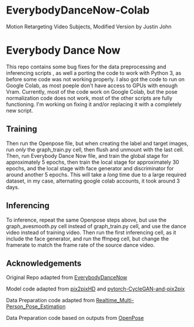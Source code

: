 # EverybodyDanceNow-Colab
Motion Retargeting Video Subjects, Modified Version by Justin John
# Everybody Dance Now
This repo contains some bug fixes for the data preprocessing and inferencing scripts , as well a porting the code to work with Python 3, as before some code was not working properly. I also got the code to run on Google Colab, as most poeple don't have access to GPUs with enough Vram.
Currently, most of the code work on Google Colab, but the pose normalization code does not work, most of the other scripts are fully functioning.
I'm working on fixing it and/or replacing it with a completely new script.

## Training
Then run the Openpose file, but when creating the label and target images, run _only_ the graph_train.py cell, then flush and unmount with the last cell. 
Then, run Everybody Dance Now file, and train the global stage for approximately 5 epochs, then train the local stage for approximately 30 epochs, and the local stage with face generator and discriminator for around another 5 epochs. 
This will take a _long_ time due to a large required dataset, in my case, alternating google colab accounts, it took around 3 days. 

## Inferencing
To inference, repeat the same Openpose steps above, but use the graph_avesmooth.py cell instead of graph_train.py cell, and use the dance video instead of training video. 
Then run the first inferencing cell, as it include the face generator, and run the ffmpeg cell, but change the framerate to match the frame rate of the source dance video. 

## Acknowledgements

Original Repo adapted from [EverybodyDanceNow](https://github.com/carolineec/EverybodyDanceNow)

Model code adapted from [pix2pixHD](https://github.com/NVIDIA/pix2pixHD) and [pytorch-CycleGAN-and-pix2pix](https://github.com/junyanz/pytorch-CycleGAN-and-pix2pix)

Data Preparation code adapted from [Realtime_Multi-Person_Pose_Estimation](https://github.com/ZheC/Realtime_Multi-Person_Pose_Estimation)

Data Preparation code based on outputs from [OpenPose](https://github.com/CMU-Perceptual-Computing-Lab/openpose)
